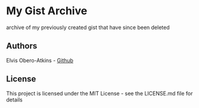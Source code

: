 # My Gist Archive

archive of my previously created gist that have since been deleted 

## Authors

Elvis Obero-Atkins - [Github](https://github.com/elvybean/)

## License

This project is licensed under the MIT License - see the LICENSE.md file for details
